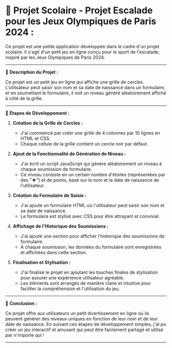 # 🚀 Projet Scolaire - Projet Escalade pour les Jeux Olympiques de Paris 2024 :

Ce projet est une petite application développée dans le cadre d'un projet scolaire. Il s'agit d'un petit jeu en ligne conçu pour le sport de l'escalade, inspiré par les Jeux Olympiques de Paris 2024.

---

🚀 **Description du Projet :**

Ce projet est un petit jeu en ligne qui affiche une grille de cercles. L'utilisateur peut saisir son nom et sa date de naissance dans un formulaire, et en soumettant le formulaire, il voit un niveau généré aléatoirement affiché à côté de la grille.

---

📝 **Étapes de Développement :**

1. **Création de la Grille de Cercles :**
   - J'ai commencé par créer une grille de 4 colonnes par 10 lignes en HTML et CSS.
   - Chaque cellule de la grille contient un cercle noir par défaut.

2. **Ajout de la Fonctionnalité de Génération de Niveau :**
   - J'ai écrit un script JavaScript qui génère aléatoirement un niveau à chaque soumission de formulaire.
   - Ce niveau consiste en un certain nombre d'étoiles (représentées par des "★") et de points, basé sur le nom et la date de naissance de l'utilisateur.

3. **Création du Formulaire de Saisie :**
   - J'ai ajouté un formulaire HTML où l'utilisateur peut saisir son nom et sa date de naissance.
   - Le formulaire est stylisé avec CSS pour être attrayant et convivial.

4. **Affichage de l'Historique des Soumissions :**
   - J'ai ajouté une section pour afficher l'historique des soumissions de formulaire.
   - À chaque soumission, les données du formulaire sont enregistrées et affichées dans cette section.

5. **Finalisation et Stylisation :**
   - J'ai finalisé le projet en ajoutant les touches finales de stylisation pour assurer une expérience utilisateur agréable.
   - Les éléments sont arrangés de manière claire et intuitive pour faciliter la compréhension et l'utilisation du jeu.

---

🌟 **Conclusion :**

Ce projet offre aux utilisateurs un petit divertissement en ligne où ils peuvent générer des niveaux uniques en fonction de leur nom et de leur date de naissance. En suivant ces étapes de développement simples, j'ai pu créer un jeu interactif et amusant qui peut être facilement partagé et utilisé par n'importe qui !

---
